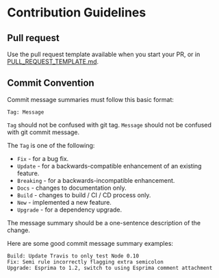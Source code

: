 # Contribution Guidelines

## Pull request

Use the pull request template available when you start your PR, or in [PULL_REQUEST_TEMPLATE.md](PULL_REQUEST_TEMPLATE.md).

## Commit Convention

Commit message summaries must follow this basic format:

```none
Tag: Message
```

`Tag` should not be confused with git tag.
`Message` should not be confused with git commit message.

The `Tag` is one of the following:

- `Fix` - for a bug fix.
- `Update` - for a backwards-compatible enhancement of an existing feature.
- `Breaking` - for a backwards-incompatible enhancement.
- `Docs` - changes to documentation only.
- `Build` - changes to build / CI / CD process only.
- `New` - implemented a new feature.
- `Upgrade` - for a dependency upgrade.

The message summary should be a one-sentence description of the change.

Here are some good commit message summary examples:

```none
Build: Update Travis to only test Node 0.10
Fix: Semi rule incorrectly flagging extra semicolon
Upgrade: Esprima to 1.2, switch to using Esprima comment attachment
```
